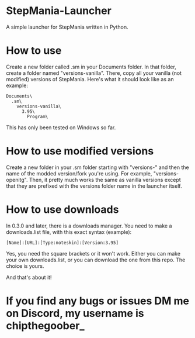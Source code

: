 # StepMania-Launcher
A simple launcher for StepMania written in Python.
# How to use
Create a new folder called .sm in your Documents folder. In that folder, create a folder named "versions-vanilla". There, copy all your vanilla (not modified) versions of StepMania. Here's what it should look like as an example:
```
Documents\
  .sm\
    versions-vanilla\
      3.95\
        Program\
```
This has only been tested on Windows so far.
# How to use modified versions
Create a new folder in your .sm folder starting with "versions-" and then the name of the modded version/fork you're using. For example, "versions-openitg". Then, it pretty much works the same as vanilla versions except that they are prefixed with the versions folder name in the launcher itself.
# How to use downloads
In 0.3.0 and later, there is a downloads manager. You need to make a downloads.list file, with this exact syntax (example):
```
[Name]:[URL]:[Type:noteskin]:[Version:3.95]
```
Yes, you need the square brackets or it won't work.
Either you can make your own downloads.list, or you can download the one from this repo. The choice is yours.

And that's about it!


# If you find any bugs or issues DM me on Discord, my username is chipthegoober_
